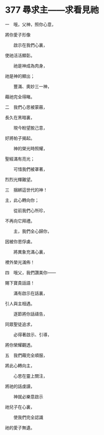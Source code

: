 # 377 尋求主——求看見祂

一　哦，父神，照你心意，

將你愛子形像

　　啟示在我們心裏，

使祂活活顯彰。

　　祂是神成為肉身，

祂是神的顯出；

　　豐滿、奧妙三一神，

藉祂完全得睹。

二　我們心思被蒙蔽，

長久在黑暗裏，

　　現今盼望脫己意，

好將帕子揭起。

　　神的榮光時照耀，

聖經滿有亮光；

　　可惜我們被罩著，

烈烈光輝難望。

三　捆綁這世代的神！

主，此心轉向你；

　　從前我們心所珍，

不再向它拜禮。

　　主，我們全心歸你，

因被你恩俘虜。

　　將異象充滿心裏，

裡外榮光滿佈！

四　哦父，我們讚美你——

賜下寶貴話語！

　　滿有啟示在話裏，

引人與主相遇。

　　逐節將你話禱告，

同眾聖徒追求，

　　必得著啟示、引導，

將你榮耀觀透。

五　我們藉完全順服，

將此心轉向主，

　　心思在靈上關注，

將祂的話虔讀，

　　神就必樂意啟示

祂兒子在心裏，

　　使我們完全認識

祂的愛子無遺。

